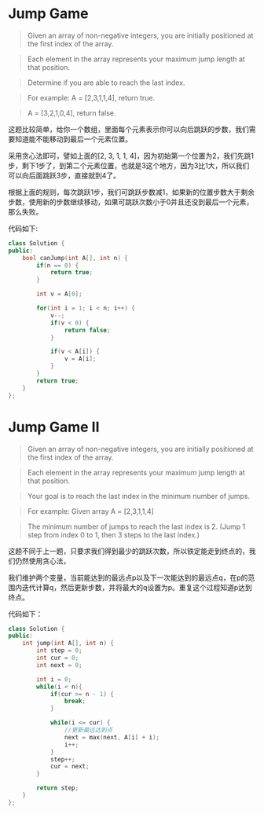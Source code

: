 # Jump Game

> Given an array of non-negative integers, you are initially positioned at the first index of the array.

> Each element in the array represents your maximum jump length at that position.

> Determine if you are able to reach the last index.

> For example:
> A = [2,3,1,1,4], return true.

> A = [3,2,1,0,4], return false.

这题比较简单，给你一个数组，里面每个元素表示你可以向后跳跃的步数，我们需要知道能不能移动到最后一个元素位置。

采用贪心法即可，譬如上面的[2, 3, 1, 1, 4]，因为初始第一个位置为2，我们先跳1步，剩下1步了，到第二个元素位置，也就是3这个地方，因为3比1大，所以我们可以向后面跳跃3步，直接就到4了。

根据上面的规则，每次跳跃1步，我们可跳跃步数减1，如果新的位置步数大于剩余步数，使用新的步数继续移动，如果可跳跃次数小于0并且还没到最后一个元素，那么失败。

代码如下:

```c++
class Solution {
public:
    bool canJump(int A[], int n) {
        if(n == 0) {
            return true;
        }

        int v = A[0];

        for(int i = 1; i < n; i++) {
            v--;
            if(v < 0) {
                return false;
            }

            if(v < A[i]) {
                v = A[i];
            }
        }
        return true;
    }
};
```

# Jump Game II

> Given an array of non-negative integers, you are initially positioned at the first index of the array.

> Each element in the array represents your maximum jump length at that position.

> Your goal is to reach the last index in the minimum number of jumps.

> For example:
> Given array A = [2,3,1,1,4]

> The minimum number of jumps to reach the last index is 2. (Jump 1 step from index 0 to 1, then 3 steps to the last index.)

这题不同于上一题，只要求我们得到最少的跳跃次数，所以铁定能走到终点的，我们仍然使用贪心法，

我们维护两个变量，当前能达到的最远点p以及下一次能达到的最远点q，在p的范围内迭代计算q，然后更新步数，并将最大的q设置为p。重复这个过程知道p达到终点。

代码如下：

```c++
class Solution {
public:
    int jump(int A[], int n) {
        int step = 0;
        int cur = 0;
        int next = 0;

        int i = 0;
        while(i < n){
            if(cur >= n - 1) {
                break;
            }

            while(i <= cur) {
                //更新最远达到点
                next = max(next, A[i] + i);
                i++;
            }
            step++;
            cur = next;
        }

        return step;
    }
};
```

